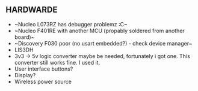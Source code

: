 ## HARDWARDE
* ~Nucleo L073RZ has debugger problemz :C~
* ~Nucleo F401RE with another MCU (propably soldered from another board)~
* ~Discovery F030 poor (no usart embedded?) - check device manager~
* LIS3DH
* 3v3 -> 5v logic converter maybe be needed, fortunately i got one.
    This converter still works fine. I used it.
* User interface buttons?
* Display?
* Wireless power source


